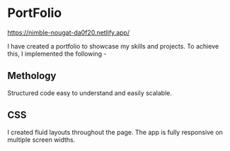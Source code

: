 
# PortFolio
https://nimble-nougat-da0f20.netlify.app/

I have created a portfolio to showcase my skills and projects. To achieve this, I implemented the following -


## Methology
Structured code easy to understand and easily scalable.

## CSS
I created fluid layouts throughout the page. The app is fully responsive on multiple screen widths.